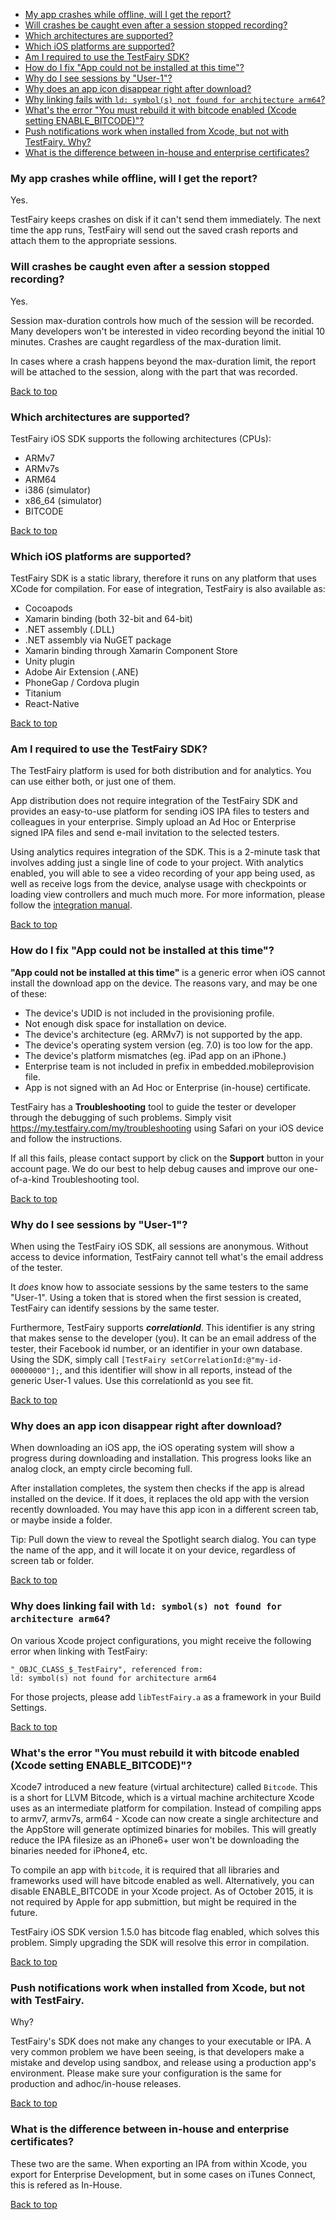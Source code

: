 <a name="top"></a>

* [My app crashes while offline, will I get the report?](#crashes-offline)
* [Will crashes be caught even after a session stopped recording?](#crashes-after-stop)
* [Which architectures are supported?](#ios-archs)
* [Which iOS platforms are supported?](#ios-platforms)
* [Am I required to use the TestFairy SDK?](#ios-sdk-required)
* [How do I fix "App could not be installed at this time"?](#ios-app-could-not-be-installed)
* [Why do I see sessions by "User-1"?](#ios-whats-user-1)
* [Why does an app icon disappear right after download?](#ios-app-icon-disappears)
* [Why linking fails with `ld: symbol(s) not found for architecture arm64`?](#ios-symbol-not-found)
* [What's the error "You must rebuild it with bitcode enabled (Xcode setting ENABLE_BITCODE)"?](#ios-bitcode-error)
* [Push notifications work when installed from Xcode, but not with TestFairy. Why?](#ios-push-notificatios-xcode)
* [What is the difference between in-house and enterprise certificates?](#ios-in-house-or-enterprise)

### <a name="crashes-offline"></a>My app crashes while offline, will I get the report?

Yes.

TestFairy keeps crashes on disk if it can't send them immediately. The next time the app runs, TestFairy will send out the saved crash reports and attach them to the appropriate sessions.

### <a name="crashes-after-stop"></a>Will crashes be caught even after a session stopped recording?

Yes.

Session max-duration controls how much of the session will be recorded. Many developers won't be interested in video recording beyond the initial 10 minutes. Crashes are caught regardless of the max-duration limit.

In cases where a crash happens beyond the max-duration limit, the report will be attached to the session, along with the part that was recorded.

[Back to top](#top)

### <a name="ios-archs"></a>Which architectures are supported?

TestFairy iOS SDK supports the following architectures (CPUs):

* ARMv7
* ARMv7s
* ARM64
* i386 (simulator)
* x86_64 (simulator)
* BITCODE

[Back to top](#top)

### <a name="ios-platforms"></a>Which iOS platforms are supported?

TestFairy SDK is a static library, therefore it runs on any platform that uses XCode for compilation. For ease of integration, TestFairy is also available as:

* Cocoapods
* Xamarin binding (both 32-bit and 64-bit)
* .NET assembly (.DLL)
* .NET assembly via NuGET package
* Xamarin binding through Xamarin Component Store
* Unity plugin
* Adobe Air Extension (.ANE)
* PhoneGap / Cordova plugin
* Titanium
* React-Native

[Back to top](#top)

### <a name="ios-sdk-required"></a>Am I required to use the TestFairy SDK?

The TestFairy platform is used for both distribution and for analytics. You can use either both, or just one of them.

App distribution does not require integration of the TestFairy SDK and provides an easy-to-use platform for sending iOS IPA files to testers and colleagues in your enterprise. Simply upload an Ad Hoc or Enterprise signed IPA files and send e-mail invitation to the selected testers.

Using analytics requires integration of the SDK. This is a 2-minute task that involves adding just a single line of code to your project. With analytics enabled, you will able to see a video recording of your app being used, as well as receive logs from the device, analyse usage with checkpoints or loading view controllers and much much more. For more information, please follow the [integration manual](http://docs.testfairy.com/iOS_SDK/Integrating_iOS_SDK.html).

[Back to top](#top)

### <a name="ios-app-could-not-be-installed"></a>How do I fix "App could not be installed at this time"?

**"App could not be installed at this time"** is a generic error when iOS cannot install the download app on the device. The reasons vary, and may be one of these:

* The device's UDID is not included in the provisioning profile.
* Not enough disk space for installation on device.
* The device's architecture (eg. ARMv7) is not supported by the app.
* The device's operating system version (eg. 7.0) is too low for the app.
* The device's platform mismatches (eg. iPad app on an iPhone.)
* Enterprise team is not included in prefix in embedded.mobileprovision file.
* App is not signed with an Ad Hoc or Enterprise (in-house) certificate.

TestFairy has a **Troubleshooting** tool to guide the tester or developer through the debugging of such problems. Simply visit https://my.testfairy.com/my/troubleshooting using Safari on your iOS device and follow the instructions.

If all this fails, please contact support by click on the **Support** button in your account page. We do our best to help debug causes and improve our one-of-a-kind Troubleshooting tool.

[Back to top](#top)

### <a name="ios-whats-user-1"></a>Why do I see sessions by "User-1"?

When using the TestFairy iOS SDK, all sessions are anonymous. Without access to device information, TestFairy cannot tell what's the email address of the tester.

It *does* know how to associate sessions by the same testers to the same "User-1". Using a token that is stored when the first session is created, TestFairy can identify sessions by the same tester.

Furthermore, TestFairy supports ***correlationId***. This identifier is any string that makes sense to the developer (you). It can be an email address of the tester, their Facebook id number, or an identifier in your own database. Using the SDK, simply call `[TestFairy setCorrelationId:@"my-id-00000000"];`, and this identifier will show in all reports, instead of the generic User-1 values. Use this correlationId as you see fit.

[Back to top](#top)

### <a name="ios-app-icon-disappears"></a>Why does an app icon disappear right after download?

When downloading an iOS app, the iOS operating system will show a progress during downloading and installation. This progress looks like an analog clock, an empty circle becoming full.

After installation completes, the system then checks if the app is alread installed on the device. If it does, it replaces the old app with the version recently downloaded. You may have this app icon in a different screen tab, or maybe inside a folder.

Tip: Pull down the view to reveal the Spotlight search dialog. You can type the name of the app, and it will locate it on your device, regardless of screen tab or folder.

[Back to top](#top)

### <a name="ios-symbol-not-found"></a>Why does linking fail with `ld: symbol(s) not found for architecture arm64`?</a>

On various Xcode project configurations, you might receive the following error when linking with TestFairy:

```
"_OBJC_CLASS_$_TestFairy", referenced from:
ld: symbol(s) not found for architecture arm64
```

For those projects, please add `libTestFairy.a` as a framework in your Build Settings.

[Back to top](#top)

### <a name="ios-bitcode-error"></a>What's the error "You must rebuild it with bitcode enabled (Xcode setting ENABLE_BITCODE)"?

Xcode7 introduced a new feature (virtual architecture) called `Bitcode`. This is a short for LLVM Bitcode, which is a virtual machine architecture Xcode uses as an intermediate platform for compilation. Instead of compiling apps to armv7, armv7s, arm64 - Xcode can now create a single architecture and the AppStore will generate optimized binaries for mobiles. This will greatly reduce the IPA filesize as an iPhone6+ user won't be downloading the binaries needed for iPhone4, etc.

To compile an app with `bitcode`, it is required that all libraries and frameworks used will have bitcode enabled as well. Alternatively, you can disable ENABLE_BITCODE in your Xcode project. As of October 2015, it is not required by Apple for app submittion, but might be required in the future.

TestFairy iOS SDK version 1.5.0 has bitcode flag enabled, which solves this problem. Simply upgrading the SDK will resolve this error in compilation.

[Back to top](#top)

### <a name="ios-push-notificatios-xcode"></a>Push notifications work when installed from Xcode, but not with TestFairy.
Why?

TestFairy's SDK does not make any changes to your executable or IPA. A very common problem we have been seeing, is that developers make a mistake and develop using sandbox, and release using a production app's environment. Please make sure your configuration is the same for production and adhoc/in-house releases.

[Back to top](#top)

### <a name="ios-in-house-or-enterprise"></a>What is the difference between in-house and enterprise certificates?

These two are the same. When exporting an IPA from within Xcode, you export for Enterprise Development, but in some cases on iTunes Connect, this is refered as In-House.

[Back to top](#top)
